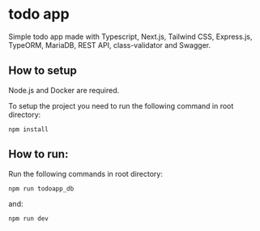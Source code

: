 # todo app
Simple todo app made with Typescript, Next.js, Tailwind CSS, Express.js, TypeORM, MariaDB, REST API, class-validator and Swagger.

## How to setup

Node.js and Docker are required.

To setup the project you need to run the following command in root directory:

`npm install`

## How to run:

Run the following commands in root directory:

`npm run todoapp_db`

and:

`npm run dev`
